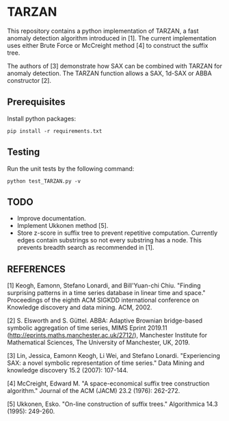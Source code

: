 # TARZAN
This repository contains a python implementation of TARZAN, a fast anomaly detection
algorithm introduced in [1]. The current implementation uses either Brute Force or
McCreight method [4] to construct the suffix tree.

The authors of [3] demonstrate how SAX can be combined with TARZAN for anomaly detection.
The TARZAN function allows a SAX, 1d-SAX or ABBA constructor [2].

## Prerequisites
Install python packages:
```
pip install -r requirements.txt
```

## Testing
Run the unit tests by the following command:
```
python test_TARZAN.py -v
```

## TODO
* Improve documentation.
* Implement Ukkonen method [5].
* Store z-score in suffix tree to prevent repetitive computation. Currently edges
  contain substrings so not every substring has a node. This prevents breadth
  search as recommended in [1].

## REFERENCES
[1] Keogh, Eamonn, Stefano Lonardi, and Bill'Yuan-chi Chiu. "Finding surprising
patterns in a time series database in linear time and space." Proceedings of the
eighth ACM SIGKDD international conference on Knowledge discovery and data mining. ACM, 2002.

[2] S. Elsworth and S. Güttel. ABBA: Adaptive Brownian bridge-based symbolic
aggregation of time series, MIMS Eprint 2019.11 (<http://eprints.maths.manchester.ac.uk/2712/>),
Manchester Institute for Mathematical Sciences, The University of Manchester, UK, 2019.

[3] Lin, Jessica, Eamonn Keogh, Li Wei, and Stefano Lonardi. "Experiencing SAX:
a novel symbolic representation of time series." Data Mining and knowledge discovery
15.2 (2007): 107-144.

[4] McCreight, Edward M. "A space-economical suffix tree construction algorithm."
Journal of the ACM (JACM) 23.2 (1976): 262-272.

[5] Ukkonen, Esko. "On-line construction of suffix trees." Algorithmica 14.3 (1995): 249-260.
